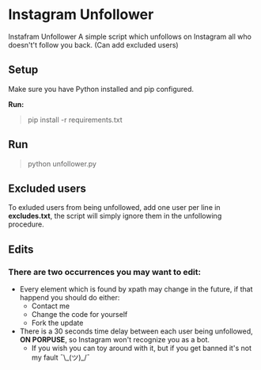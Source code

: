 # Instagram Unfollower

Instafram Unfollower A simple script which unfollows on Instagram all who doesn't't follow you back. (Can add excluded users)

## Setup

Make sure you have Python installed and pip configured.

**Run:**
> pip install -r requirements.txt

## Run

> python unfollower.py

## Excluded users
To exluded users from being unfollowed, add one user per line in **excludes.txt**, the script will simply ignore them in the unfollowing procedure.

## Edits

### There are two occurrences you may want to edit:

- Every element which is found by xpath may change in the future, if that happend you should do either:
    - Contact me 
    - Change the code for yourself
    - Fork the update
- There is a 30 seconds time delay between each user being unfollowed, **ON PORPUSE**, so Instagram won't recognize you as a bot.
    - If you wish you can toy around with it, but if you get banned it's not my fault ¯\\\_(ツ)_/¯
